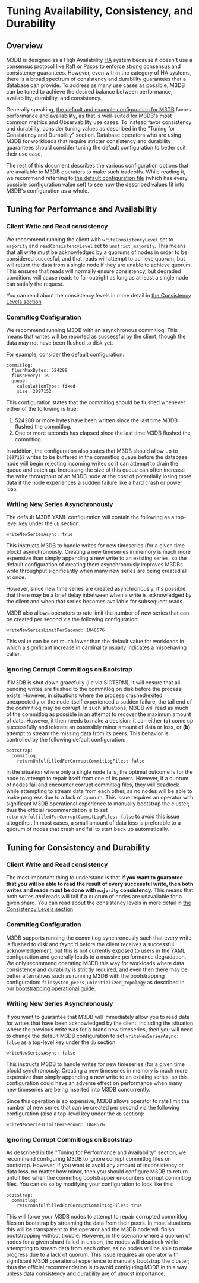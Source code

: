 # Tuning Availability, Consistency, and Durability

## Overview

M3DB is designed as a High Availability [HA](https://en.wikipedia.org/wiki/High_availability) system because it doesn't use a consensus protocol like Raft or Paxos to enforce strong consensus and consistency guarantees.
However, even within the category of HA systems, there is a broad spectrum of consistency and durability guarantees that a database can provide.
To address as many use cases as possible, M3DB can be tuned to achieve the desired balance between performance, availability, durability, and consistency.

Generally speaking, [the default and example configuration for M3DB](https://github.com/m3db/m3/tree/master/src/dbnode/config) favors performance and availability, as that is well-suited for M3DB's most common metrics and Observability use cases. To instead favor consistency and durability, consider tuning values as described in the "Tuning for Consistency and Durability" section.
Database operators who are using M3DB for workloads that require stricter consistency and durability guarantees should consider tuning the default configuration to better suit their use case.

The rest of this document describes the various configuration options that are available to M3DB operators to make such tradeoffs.
While reading it, we recommend referring to [the default configuration file](https://github.com/m3db/m3/blob/master/src/dbnode/config/m3dbnode-all-config.yml) (which has every possible configuration value set) to see how the described values fit into M3DB's configuration as a whole.

## Tuning for Performance and Availability

### Client Write and Read consistency

We recommend running the client with `writeConsistencyLevel` set to `majority` and `readConsistencyLevel` set to `unstrict_majority`.
This means that all write must be acknowledged by a quorums of nodes in order to be considered succesful, and that reads will attempt to achieve quorum, but will return the data from a single node if they are unable to achieve quorum. This ensures that reads will normally ensure consistency, but degraded conditions will cause reads to fail outright as long as at least a single node can satisfy the request.

You can read about the consistency levels in more detail in [the Consistency Levels section](../m3db/architecture/consistencylevels.md)

### Commitlog Configuration

We recommend running M3DB with an asynchronous commitlog.
This means that writes will be reported as successful by the client, though the data may not have been flushed to disk yet.

For example, consider the default configuration:

```
commitlog:
  flushMaxBytes: 524288
  flushEvery: 1s
  queue:
    calculationType: fixed
    size: 2097152
```

This configuration states that the commitlog should be flushed whenever either of the following is true:

1. 524288 or more bytes have been written since the last time M3DB flushed the commitlog.
2. One or more seconds has elapsed since the last time M3DB flushed the commitlog.

In addition, the configuration also states that M3DB should allow up to `2097152` writes to be buffered in the commitlog queue before the database node will begin rejecting incoming writes so it can attempt to drain the queue and catch up. Increasing the size of this queue can often increase the write throughput of an M3DB node at the cost of potentially losing more data if the node experiences a sudden failure like a hard crash or power loss.

### Writing New Series Asynchronously

The default M3DB YAML configuration will contain the following as a top-level key under the `db` section:

```
writeNewSeriesAsync: true
```

This instructs M3DB to handle writes for new timeseries (for a given time block) asynchronously. Creating a new timeseries in memory is much more expensive than simply appending a new write to an existing series, so the default configuration of creating them asynchronously improves M3DBs write throughput significantly when many new series are being created all at once.

However, since new time series are created asynchronously, it's possible that there may be a brief delay inbetween when a write is acknowledged by the client and when that series becomes available for subsequent reads.

M3DB also allows operators to rate limit the number of new series that can be created per second via the following configuration:

```
writeNewSeriesLimitPerSecond: 1048576
```

This value can be set much lower than the default value for workloads in which a significant increase in cardinality usually indicates a misbehaving caller.

### Ignoring Corrupt Commitlogs on Bootstrap

If M3DB is shut down gracefully (i.e via SIGTERM), it will ensure that all pending writes are flushed to the commitlog on disk before the process exists.
However, in situations where the process crashed/exited unexpectedly or the node itself experienced a sudden failure, the tail end of the commitlog may be corrupt.
In such situations, M3DB will read as much of the commitlog as possible in an attempt to recover the maximum amount of data. However, it then needs to make a decision: it can either **(a)** come up successfully and tolerate an ostensibly minor amount of data or loss, or **(b)** attempt to stream the missing data from its peers.
This behavior is controlled by the following default configuration:

```
bootstrap:
  commitlog:
    returnUnfulfilledForCorruptCommitLogFiles: false
```

In the situation where only a single node fails, the optimal outcome is for the node to attempt to repair itself from one of its peers.
However, if a quorum of nodes fail and encounter corrupt commitlog files, they will deadlock while attempting to stream data from each other, as no nodes will be able to make progress due to a lack of quorum.
This issue requires an operator with significant M3DB operational experience to manually bootstrap the cluster; thus the official recommendation is to set `returnUnfulfilledForCorruptCommitLogFiles: false` to avoid this issue altogether. In most cases, a small amount of data loss is preferable to a quorum of nodes that crash and fail to start back up automatically.

## Tuning for Consistency and Durability

### Client Write and Read consistency

The most important thing to understand is that **if you want to guarantee that you will be able to read the result of every successful write, then both writes and reads must be done with `majority` consistency.**
This means that both writes *and* reads will fail if a quorum of nodes are unavailable for a given shard.
You can read about the consistency levels in more detail in [the Consistency Levels section](../m3db/architecture/consistencylevels.md)

### Commitlog Configuration

M3DB supports running the commitlog synchronously such that every write is flushed to disk and fsync'd before the client receives a successful acknowledgement, but this is not currently exposed to users in the YAML configuration and generally leads to a massive performance degradation.
We only recommend operating M3DB this way for workloads where data consistency and durability is strictly required, and even then there may be better alternatives such as running M3DB with the bootstrapping configuration: `filesystem,peers,uninitialized_topology` as described in our [bootstrapping operational guide](./bootstrapping_crash_recovery.md).


### Writing New Series Asynchronously

If you want to guarantee that M3DB will immediately allow you to read data for writes that have been acknowledged by the client, including the situation where the previous write was for a brand new timeseries, then you  will need to change the default M3DB configuration to set `writeNewSeriesAsync: false` as a top-level key under the `db` section:

```
writeNewSeriesAsync: false
```

This instructs M3DB to handle writes for new timeseries (for a given time block) synchronously. Creating a new timeseries in memory is much more expensive than simply appending a new write to an existing series, so this configuration could have an adverse effect on performance when many new timeseries are being inserted into M3DB concurrently.

Since this operation is so expensive, M3DB allows operator to rate limit the number of new series that can be created per second via the following configuration (also a top-level key under the `db` section):

```
writeNewSeriesLimitPerSecond: 1048576
```

### Ignoring Corrupt Commitlogs on Bootstrap

As described in the "Tuning for Performance and Availability" section, we recommend configuring M3DB to ignore corrupt commitlog files on bootstrap. However, if you want to avoid any amount of inconsistency or data loss, no matter how minor, then you should configure M3DB to return unfulfilled when the commitlog bootstrapper encounters corrupt commitlog files. You can do so by modifying your configuration to look like this:

```
bootstrap:
  commitlog:
    returnUnfulfilledForCorruptCommitLogFiles: true
```

This will force your M3DB nodes to attempt to repair corrupted commitlog files on bootstrap by streaming the data from their peers.
In most situations this will be transparent to the operator and the M3DB node will finish bootstrapping without trouble.
However, in the scenario where a quorum of nodes for a given shard failed in unison, the nodes will deadlock while attempting to stream data from each other, as no nodes will be able to make progress due to a lack of quorum.
This issue requires an operator with significant M3DB operational experience to manually bootstrap the cluster; thus the official recommendation is to avoid configuring M3DB in this way unless data consistency and durability are of utmost importance.
